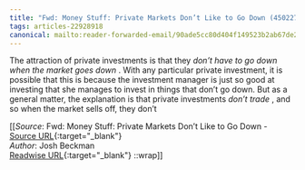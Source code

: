 ```yaml
---
title: "Fwd: Money Stuff: Private Markets Don’t Like to Go Down (450227275)"
tags: articles-22928918
canonical: mailto:reader-forwarded-email/90ade5cc80d404f149523b2ab67de266
---
```


The attraction of private investments is that they *don’t have to go down when the market goes down* . With any particular private investment, it is possible that this is because the investment manager is just so good at investing that she manages to invest in things that don’t go down. But as a general matter, the explanation is that private investments *don’t trade* , and so when the market sells off, they don’t


[[_Source_: Fwd: Money Stuff: Private Markets Don’t Like to Go Down - [Source URL](mailto:reader-forwarded-email/90ade5cc80d404f149523b2ab67de266){:target="_blank"}<br>
_Author_: Josh Beckman<br>
[Readwise URL](https://readwise.io/open/450227275){:target="_blank"}
::wrap]]